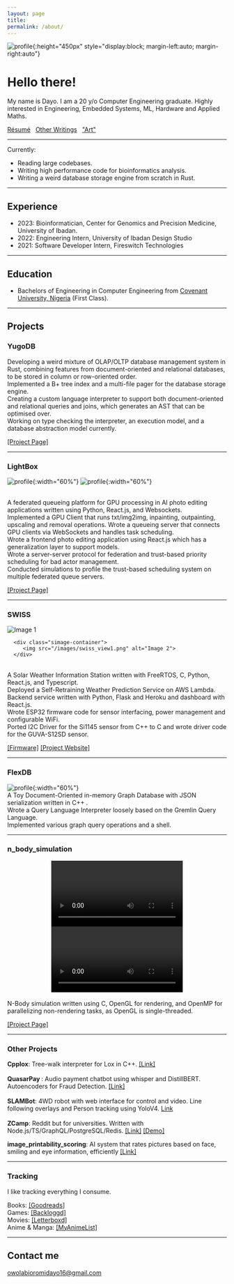 ```yaml
---
layout: page
title: 
permalink: /about/
---
```




<!-- ![profile](/images/im1.jpg){:height="300px"}  -->
![profile](/images/nprof.jpg){:height="450px" style="display:block; margin-left:auto; margin-right:auto"}



# Hello there!

My name is Dayo. I am a 20 y/o Computer Engineering graduate. Highly interested in  Engineering, Embedded Systems, ML, Hardware and Applied Maths. 

[Résumé](/resume.pdf) &nbsp;  [Other Writings](/other) &nbsp; ["Art"](https://voidptr420.artstation.com/albums/7865451)
<br/>

    
***
Currently:
* Reading large codebases.
* Writing high performance code for bioinformatics analysis.
* Writing a weird database storage engine from scratch in Rust.



***
## Experience
* 2023: Bioinformatician, Center for Genomics and Precision Medicine, University of Ibadan.
* 2022: Engineering Intern, University of Ibadan Design Studio
* 2021: Software Developer Intern, Fireswitch Technologies

***
    
## Education
* Bachelors of Engineering in Computer Engineering from [Covenant University, Nigeria](https://covenantuniversity.edu.ng/) (First Class).

***
## Projects


### YugoDB


   Developing a weird mixture of OLAP/OLTP database management system in Rust, combining features from document-oriented and relational databases, to be stored in column or row-oriented order. <br>
   Implemented a B+ tree index and a multi-file pager for the database storage engine. <br>
   Creating a custom language interpreter to support both document-oriented and relational queries and joins, which generates an AST that can be optimised over. <Br> Working on type checking the interpreter, an execution model, and a database abstraction model currently.

   [[Project Page]](https://github.com/owolabioromidayo/yugodb)

***
### LightBox
 
   ![profile](/images/lightbox.png){:width="60%"}
   ![profile](/images/lightbox2.png){:width="60%"}
   

<br/>
   A federated queueing platform for GPU processing in AI photo editing applications written using Python, React.js, and Websockets. <br >
   Implemented a GPU Client that runs txt/img2img, inpainting, outpainting, upscaling and removal operations. Wrote a queueing server that connects GPU clients via WebSockets and handles task scheduling. <Br>
   Wrote a frontend photo editing application using React.js which has a generalization layer to support models. <br> 
   Wrote a server-server protocol for federation and trust-based priority scheduling for bad actor management. <br> 
   Conducted simulations to profile the trust-based scheduling system on multiple federated queue servers.

   [[Project Page]](https://github.com/LightBox-Fed/)


***

### SWISS

   <!-- ![profile](/images/swiss.jpg){:width="60%"} -->

   <div class="simage-grid">
      <div class="simage-container">
         <img src="/images/swiss.jpg" alt="Image 1">
      </div>
      
      <div class="simage-container">
         <img src="/images/swiss_view1.png" alt="Image 2">
      </div>

   </div>
<br/>
A Solar Weather Information Station written with FreeRTOS, C, Python, React.js, and Typescript. <br>
 Deployed a Self-Retraining Weather Prediction Service on AWS Lambda. <br>
  Backend service written with Python, Flask and Heroku and dashboard with React.js. <br> 
  Wrote ESP32 firmware code for sensor interfacing, power management and configurable WiFi. <br> 
  Ported I2C Driver for the Si1145 sensor from C++ to C and wrote driver code for the GUVA-S12SD sensor. <br>

   [[Firmware]](https://github.com/owolabioromidayo/swiss_firm) [[Project Website]](https://sites.google.com/view/swiss-uidesign/home)


***
### FlexDB

   ![profile](/images/flexdb.png){:width="60%"}
<br/>
A Toy Document-Oriented in-memory Graph Database with JSON serialization written in C++ . <br>
Wrote a Query Language Interpreter loosely based on the Gremlin Query Language. <br>
Implemented various graph query operations and a shell. <br>

***
### n_body_simulation

   <div align="center">
      <video width="60%" src="https://github.com/owolabioromidayo/nbody_simulation/assets/37741645/02768d12-e0e2-49af-9e8a-c160e18c5777" controls></video>
      <video width="60%" src="https://github.com/owolabioromidayo/nbody_simulation/assets/37741645/af1c185f-754c-426b-9e2a-1232d1e38310" controls></video>
   </div>
<br/>
N-Body simulation written using C, OpenGL for rendering, and OpenMP for parallelizing non-rendering tasks,
as OpenGL is single-threaded.

   [[Project Page]](https://github.com/owolabioromidayo/nbody_simulation)


***
### Other Projects

<b>Cpplox</b>: Tree-walk interpreter for Lox in C++. [[Link]](https://github.com/owolabioromidayo/cpplox)
<br/>
<br/>
<b>QuasarPay </b>: Audio payment chatbot using whisper and DistillBERT. Autoencoders for Fraud Detection. [[Link]](https://github.com/QuasarPay)
<br/>
<br/>
<b>SLAMBot</b>: 4WD robot with web interface for control and video. Line following overlays and Person tracking using YoloV4. [Link](https://github.com/owolabioromidayo/SLAMBot) 
<br/>
<br/>
<b>ZCamp</b>: Reddit but for universities. Written with Node.js/TS/GraphQL/PostgreSQL/Redis. [[Link]](https://github.com/zcamp-inc) [[Demo]](https://youtu.be/5iQ9Wb5UmXk)


<b>image_printability_scoring</b>: AI system that rates pictures based on face, smiling and eye information, efficiently [[Link]](https://github.com/owolabioromidayo/image_printability_scoring)

***

### Tracking

I like tracking everything I consume.

Books: [[Goodreads]](https://www.goodreads.com/user/show/92638712-void) 
<br />
Games: [[Backloggd]](https://www.backloggd.com/u/__void__/)
<br />
Movies: [[Letterboxd]](https://letterboxd.com/__void__/) 
<br />
Anime & Manga: [[MyAnimeList]](https://myanimelist.net/profile/__void__)
<br />


***
## Contact me
[owolabioromidayo16@gmail.com](mailto:owolabioromidayo16@gmail.com)
